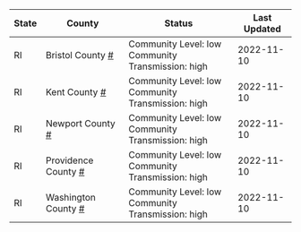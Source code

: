 State | County | Status | Last Updated
--- | --- | --- | --- 
RI | Bristol County <a href="#bristol_county">#</a> | <a name="bristol_county"></a>Community Level: low<br/>Community Transmission: high | 2022-11-10
RI | Kent County <a href="#kent_county">#</a> | <a name="kent_county"></a>Community Level: low<br/>Community Transmission: high | 2022-11-10
RI | Newport County <a href="#newport_county">#</a> | <a name="newport_county"></a>Community Level: low<br/>Community Transmission: high | 2022-11-10
RI | Providence County <a href="#providence_county">#</a> | <a name="providence_county"></a>Community Level: low<br/>Community Transmission: high | 2022-11-10
RI | Washington County <a href="#washington_county">#</a> | <a name="washington_county"></a>Community Level: low<br/>Community Transmission: high | 2022-11-10
